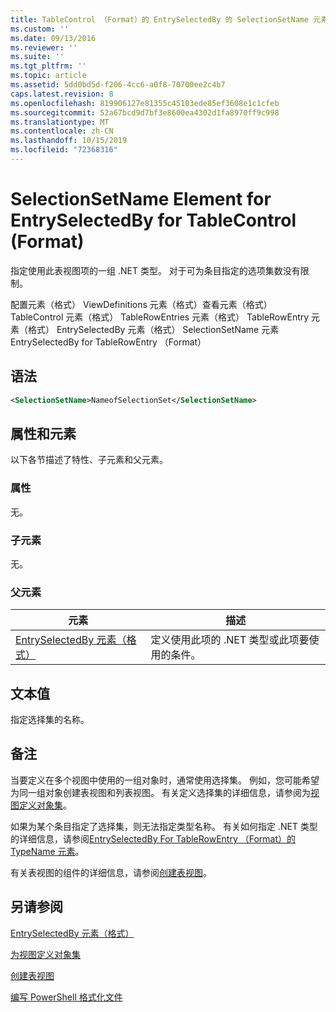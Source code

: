```yaml
---
title: TableControl （Format）的 EntrySelectedBy 的 SelectionSetName 元素 |Microsoft Docs
ms.custom: ''
ms.date: 09/13/2016
ms.reviewer: ''
ms.suite: ''
ms.tgt_pltfrm: ''
ms.topic: article
ms.assetid: 5dd0bd5d-f206-4cc6-a0f8-70700ee2c4b7
caps.latest.revision: 8
ms.openlocfilehash: 819906127e81355c45103ede85ef3608e1c1cfeb
ms.sourcegitcommit: 52a67bcd9d7bf3e8600ea4302d1fa8970ff9c998
ms.translationtype: MT
ms.contentlocale: zh-CN
ms.lasthandoff: 10/15/2019
ms.locfileid: "72368316"
---
```

# <a name="selectionsetname-element-for-entryselectedby-for-tablecontrol-format"></a>SelectionSetName Element for EntrySelectedBy for TableControl (Format)

指定使用此表视图项的一组 .NET 类型。 对于可为条目指定的选项集数没有限制。

配置元素（格式） ViewDefinitions 元素（格式）查看元素（格式） TableControl 元素（格式） TableRowEntries 元素（格式） TableRowEntry 元素（格式） EntrySelectedBy 元素（格式） SelectionSetName 元素EntrySelectedBy for TableRowEntry （Format）

## <a name="syntax"></a>语法

```xml
<SelectionSetName>NameofSelectionSet</SelectionSetName>
```

## <a name="attributes-and-elements"></a>属性和元素

以下各节描述了特性、子元素和父元素。

### <a name="attributes"></a>属性

无。

### <a name="child-elements"></a>子元素

无。

### <a name="parent-elements"></a>父元素

|元素|描述|
|-------------|-----------------|
|[EntrySelectedBy 元素（格式）](./entryselectedby-element-for-tablerowentry-for-tablecontrol-format.md)|定义使用此项的 .NET 类型或此项要使用的条件。|

## <a name="text-value"></a>文本值

指定选择集的名称。

## <a name="remarks"></a>备注

当要定义在多个视图中使用的一组对象时，通常使用选择集。 例如，您可能希望为同一组对象创建表视图和列表视图。 有关定义选择集的详细信息，请参阅为[视图定义对象集](./defining-selection-sets.md)。

如果为某个条目指定了选择集，则无法指定类型名称。 有关如何指定 .NET 类型的详细信息，请参阅[EntrySelectedBy For TableRowEntry （Format）的 TypeName 元素](./typename-element-for-entryselectedby-for-tablecontrol-format.md)。

有关表视图的组件的详细信息，请参阅[创建表视图](./creating-a-table-view.md)。

## <a name="see-also"></a>另请参阅

[EntrySelectedBy 元素（格式）](./entryselectedby-element-for-tablerowentry-for-tablecontrol-format.md)

[为视图定义对象集](./defining-selection-sets.md)

[创建表视图](./creating-a-table-view.md)

[编写 PowerShell 格式化文件](./writing-a-powershell-formatting-file.md)
